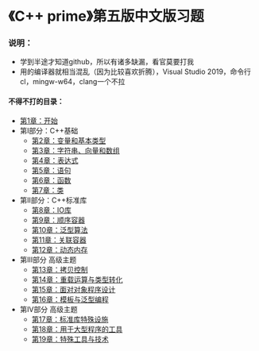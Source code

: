 # 《C++ prime》第五版中文版习题
### 说明：
* 学到半途才知道github，所以有诸多缺漏，看官莫要打我
* 用的编译器就相当混乱（因为比较喜欢折腾），Visual Studio 2019，命令行cl，mingw-w64，clang一个不拉
#### 不得不打的目录：
- [第1章：开始](Chapter_01/README.md)
- 第I部分：C++基础
  - [第2章：变量和基本类型](Chapter_02/README.md)
  - [第3章：字符串、向量和数组](Chapter_03/README.md)
  - [第4章：表达式](Chapter_04/README.md)
  - [第5章：语句](Chapter_05/README.md)
  - [第6章：函数](Chapter_06/README.md)
  - [第7章：类](Chapter_07/README.md)
- 第II部分：C++标准库
  - [第8章：IO库](Chapter_08/README.md)
  - [第9章：顺序容器](Chapter_09/README.md)
  - [第10章：泛型算法](Chapter_10/README.md)
  - [第11章：关联容器](Chapter_11/README.md)
  - [第12章：动态内存](Chapter_12/README.md)
- 第III部分 高级主题
  - [第13章：拷贝控制](Chapter_13/README.md)
  - [第14章：重载运算与类型转化](Chapter_14/README.md)
  - [第15章：面对对象程序设计](Chapter_15/README.md)
  - [第16章：模板与泛型编程](Chapter_16/README.md)
- 第IV部分 高级主题
  - [第17章：标准库特殊设施](Chapter_17/README.md)
  - [第18章：用于大型程序的工具](Chapter_18/README.md)
  - [第19章：特殊工具与技术](Chapter_19/README.md)